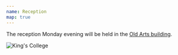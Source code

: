 ```yaml
---
name: Reception
map: true
---
```


The reception Monday evening will be held in the [Old Arts building](https://unbhistory.lib.unb.ca/Old_Arts_Building).  


![King's College](https://unbhistory.lib.unb.ca/images/thumb/a/af/Old_arts_building2.jpg/590px-Old_arts_building2.jpg)

